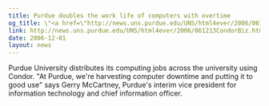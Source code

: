 ```yaml
---
title: Purdue doubles the work life of computers with overtime
og_title: \"<a href=\"http://news.uns.purdue.edu/UNS/html4ever/2006/061213CondorBiz.html\">Purdue doubles the work life of computers with overtime</a>\"
link: http://news.uns.purdue.edu/UNS/html4ever/2006/061213CondorBiz.html">Purdue doubles the work life of computers with overtime</a>
date: 2006-12-01
layout: news
---
```


Purdue University distributes its computing jobs across the university using Condor.  "At Purdue, we're harvesting computer downtime and putting it to good use" says Gerry McCartney, Purdue's interim vice president for information technology and chief information officer. 
